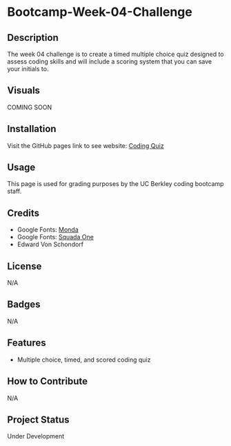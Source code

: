 # Bootcamp-Week-04-Challenge

## Description

The week 04 challenge is to create a timed multiple choice quiz designed to assess coding skills and will include a scoring system that you can save your initials to.

## Visuals

COMING SOON

## Installation

Visit the GitHub pages link to see website: [Coding Quiz](https://torvec.github.io/challenge_4_Coding_Quiz/)

## Usage

This page is used for grading purposes by the UC Berkley coding bootcamp staff.

## Credits

- Google Fonts: [Monda](https://fonts.google.com/specimen/Monda?preview.text=SCORE&preview.size=60&preview.text_type=custom&category=Sans+Serif,Display,Monospace)
- Google Fonts: [Squada One](https://fonts.google.com/specimen/Squada+One?preview.text=69&preview.size=60&preview.text_type=custom&category=Sans+Serif,Display,Monospace)
- Edward Von Schondorf

## License

N/A

## Badges

N/A

## Features

- Multiple choice, timed, and scored coding quiz

## How to Contribute

N/A

## Project Status

Under Development